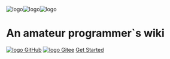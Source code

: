 ![logo](https://gitee.com/yao_zhimin/myimg/raw/master/20210111213925.png)![logo](https://gitee.com/yao_zhimin/myimg/raw/master/20210111213955.png)![logo](https://gitee.com/yao_zhimin/myimg/raw/master/20210111214009.png)

# An amateur programmer`s wiki

[![logo](https://gitee.com/yao_zhimin/myimg/raw/master/20210111214056.png) GitHub](https://github.com/1999yzm)
[![logo](https://gitee.com/yao_zhimin/myimg/raw/master/20210111214113.png) Gitee](https://gitee.com/yao_zhimin)
[Get Started](README)
